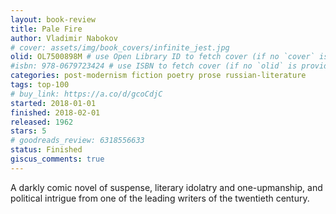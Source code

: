 ```yaml
---
layout: book-review
title: Pale Fire
author: Vladimir Nabokov
# cover: assets/img/book_covers/infinite_jest.jpg
olid: OL7500898M # use Open Library ID to fetch cover (if no `cover` is provided)
#isbn: 978-0679723424 # use ISBN to fetch cover (if no `olid` is provided, dashes are optional)
categories: post-modernism fiction poetry prose russian-literature
tags: top-100
# buy_link: https://a.co/d/gcoCdjC
started: 2018-01-01
finished: 2018-02-01
released: 1962
stars: 5
# goodreads_review: 6318556633
status: Finished
giscus_comments: true
---
```


A darkly comic novel of suspense, literary idolatry and one-upmanship, and political intrigue from one of the leading writers of the twentieth century.
